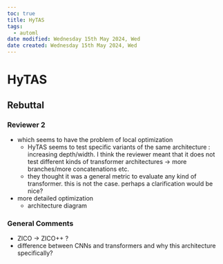 ```yaml
---
toc: true
title: HyTAS
tags:
  - automl
date modified: Wednesday 15th May 2024, Wed
date created: Wednesday 15th May 2024, Wed
---
```


# HyTAS


## Rebuttal

### Reviewer 2
- which seems to have the problem of local optimization
	- HyTAS seems to test specific variants of the same architecture : increasing depth/width. I think the reviewer meant that it does not test different kinds of transformer architectures -> more branches/more concatenations etc. 
	- they thought it was a general metric to evaluate any kind of transformer. this is not the case. perhaps a clarification would be nice?
- more detailed optimization
	- architecture diagram

### General Comments
- ZICO -> ZICO++ ?
- difference between CNNs and transformers and why this architecture specifically?
